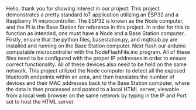 Hello, thank you for showing interest in our project. This project demonstrates a pretty standard IoT application utilizing an ESP32
and a Raspberry Pi microcontroller. The ESP32 is known as the Node computer, and the Pi is the Base Station for reference in this project.
In order for this to function as intended, one must have a Node and a Base Station computer. Firstly, ensure that the python files, 
basestation.py, and mqttsub.py are installed and running on the Base Station computer. Next flash our arduino compatable microcontroller 
with the NodeFlashFile.ino program. All of these files need to be configured with the proper IP addresses in order to ensure correct functionality.
All of these devices also need to be held on the same network. This project utilized the Node computer to detect all the exposed bluetooth 
endpoints within an area, and then translates the number of devices and their MAC addresses back to the Base Station computer, where the data
is then processed and posted to a local HTML server, viewable from a local web browser on the same network by typing in the IP and Port set
to host the HTML server.
